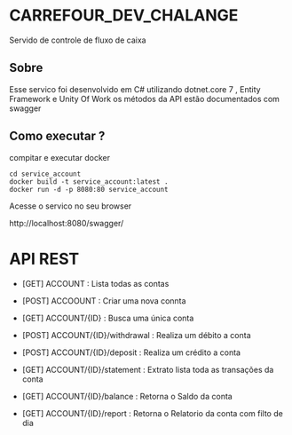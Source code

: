 # CARREFOUR_DEV_CHALANGE

Servido de controle de fluxo de caixa 

## Sobre

Esse servico foi desenvolvido em C# utilizando dotnet.core 7 , Entity Framework e Unity Of Work 
os métodos da API estão documentados com swagger 

## Como executar ?
 
compitar e executar docker
```
cd service_account 
docker build -t service_account:latest .
docker run -d -p 8080:80 service_account
```

Acesse o servico no seu browser 

http://localhost:8080/swagger/

 
# API REST 

- [GET] ACCOUNT : Lista todas as contas 
- [POST] ACCOOUNT : Criar uma nova connta 
- [GET] ACCOUNT/{ID} : Busca uma única conta 

- [POST] ACCOUNT/{ID}/withdrawal : Realiza um débito a conta
- [POST] ACCOUNT/{ID}/deposit :  Realiza um crédito a conta
- [GET] ACCOUNT/{ID}/statement : Extrato lista toda as transações da conta 
- [GET] ACCOUNT/{ID}/balance :  Retorna o Saldo da conta
- [GET] ACCOUNT/{ID}/report : Retorna o Relatorio da conta com filto de dia


